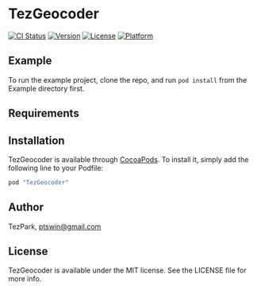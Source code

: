 # TezGeocoder

[![CI Status](http://img.shields.io/travis/ptswin@gmail.com/TezGeocoder.svg?style=flat)](https://travis-ci.org/ptswin@gmail.com/TezGeocoder)
[![Version](https://img.shields.io/cocoapods/v/TezGeocoder.svg?style=flat)](http://cocoapods.org/pods/TezGeocoder)
[![License](https://img.shields.io/cocoapods/l/TezGeocoder.svg?style=flat)](http://cocoapods.org/pods/TezGeocoder)
[![Platform](https://img.shields.io/cocoapods/p/TezGeocoder.svg?style=flat)](http://cocoapods.org/pods/TezGeocoder)

## Example

To run the example project, clone the repo, and run `pod install` from the Example directory first.

## Requirements

## Installation

TezGeocoder is available through [CocoaPods](http://cocoapods.org). To install
it, simply add the following line to your Podfile:

```ruby
pod "TezGeocoder"
```

## Author

TezPark, ptswin@gmail.com

## License

TezGeocoder is available under the MIT license. See the LICENSE file for more info.

